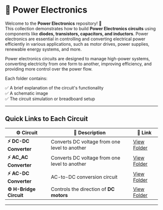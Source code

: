 # 🔌 Power Electronics

Welcome to the **Power Electronics** repository! 🎉  
This collection demonstrates how to build **Power Electronics circuits** using components like **diodes, transistors, capacitors, and inductors**. Power electronics are essential in controlling and converting electrical power efficiently in various applications, such as motor drives, power supplies, renewable energy systems, and more.

Power electronics circuits are designed to manage high-power systems, converting electricity from one form to another, improving efficiency, and providing more control over the power flow.


Each folder contains:

✅ A brief explanation of the circuit's functionality  
✅ A schematic image  
✅ The circuit simulation or breadboard setup  

---

## Quick Links to Each Circuit

| ⚙️ Circuit                 | 📜 Description                                                                  | 🔗 Link                                              |
|---------------------------|------------------------------------------------------------------------------|-----------------------------------------------------|
| **⚡ DC-DC Converter**       | Converts DC voltage from one level to another                               | [View Folder](./DCDC_Converter/)     |
| **⚡ AC_AC Converter**       | Converts DC voltage from one level to another                               | [View Folder](./ACAC_Converter/)     |
| **⚡ AC-DC Converter**       | AC-to-DC conversion circuit                                                 | [View Folder](./Rectifier/)          |
| **⚙️ H-Bridge Circuit** | Controls the direction of **DC motors** | [View Folder](./H_Bridge) |

---
